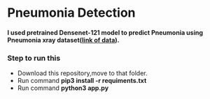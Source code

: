 <html>
<body>
<h1>Pneumonia Detection</h1>
<h4>I used  pretrained Densenet-121 model to predict Pneumonia using <strong>Pneumonia xray dataset(<a href = "https://www.kaggle.com/nih-chest-xrays/data"
>link of data</a>)</strong>.<br></h4>
  <h3>Step to run this </h3>
  <ul>
    <li>Download this repository,move to that folder.</li>
    <li>Run command <b>pip3 install -r requiments.txt</b></li>
    <li>Run command <b>python3 app.py</b></li></ul>
</body>
</html>
